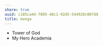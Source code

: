 ```yaml
---
share: true
uuid: c185ca44-7805-48c1-92d5-544928c007d8
title: manga
---
```

* Tower of God
* My Hero Academia